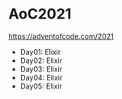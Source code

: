 # AoC2021
https://adventofcode.com/2021

- Day01: Elixir
- Day02: Elixir
- Day03: Elixir
- Day04: Elixir
- Day05: Elixir


